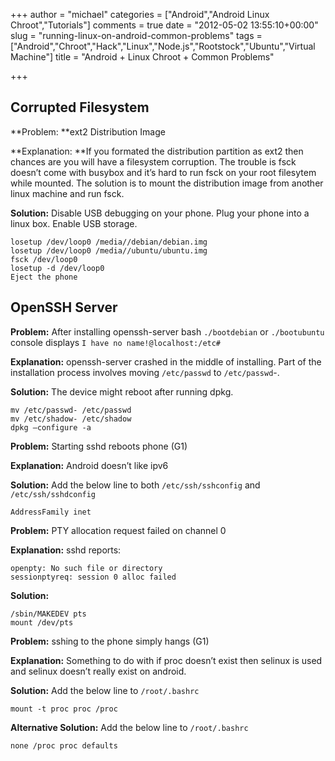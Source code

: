 +++
author = "michael"
categories = ["Android","Android Linux Chroot","Tutorials"]
comments = true
date = "2012-05-02 13:55:10+00:00"
slug = "running-linux-on-android-common-problems"
tags = ["Android","Chroot","Hack","Linux","Node.js","Rootstock","Ubuntu","Virtual Machine"]
title = "Android + Linux Chroot + Common Problems"

+++

## Corrupted Filesystem

**Problem: **ext2 Distribution Image

**Explanation: **If you formated the distribution partition as ext2 then chances are you will have a filesystem corruption. The trouble is fsck doesn’t come with busybox and it’s hard to run fsck on your root filesytem while mounted. The solution is to mount the distribution image from another linux machine and run fsck.

**Solution:**
Disable USB debugging on your phone.
Plug your phone into a linux box.
Enable USB storage.

```
losetup /dev/loop0 /media//debian/debian.img
losetup /dev/loop0 /media//ubuntu/ubuntu.img
fsck /dev/loop0
losetup -d /dev/loop0
Eject the phone
```

## OpenSSH Server

**Problem:** After installing openssh-server bash `./bootdebian` or `./bootubuntu` console displays `I have no name!@localhost:/etc#`

**Explanation:** openssh-server crashed in the middle of installing. Part of the installation process involves moving `/etc/passwd` to `/etc/passwd`-.

**Solution:** The device might reboot after running dpkg.

```
mv /etc/passwd- /etc/passwd
mv /etc/shadow- /etc/shadow
dpkg –configure -a
```

**Problem:** Starting sshd reboots phone (G1)

**Explanation:** Android doesn’t like ipv6

**Solution:** Add the below line to both `/etc/ssh/sshconfig` and `/etc/ssh/sshdconfig`

```
AddressFamily inet
```

**Problem:** PTY allocation request failed on channel 0

**Explanation:** sshd reports:

```
openpty: No such file or directory
sessionptyreq: session 0 alloc failed
```

**Solution:**

```
/sbin/MAKEDEV pts
mount /dev/pts
```

**Problem:** sshing to the phone simply hangs (G1)

**Explanation:** Something to do with if proc doesn’t exist then selinux is used and selinux doesn’t really exist on android.

**Solution:** Add the below line to `/root/.bashrc`

```
mount -t proc proc /proc
```

**Alternative Solution:** Add the below line to `/root/.bashrc`

```
none /proc proc defaults
```

